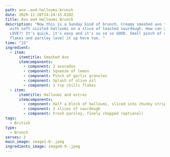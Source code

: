```yaml
---
path: avo--and-halloumi-brunch
date: 2020-11-28T14:24:15.610Z
title: Avo and Halloumi Brunch
description: "Now this is a Sunday kind of brunch. Creamy smashed avo topped
  with soft sizzled halloumi on a slice of toasted sourdough. How can you not
  LOVE?! It's quick, it's easy and it's so so so GOOD. Small pinch of chilli
  flakes and parsley level it up here too. "
time: "15"
ingredient:
  - item:
      itemtitle: Smashed Avo
      itemcomponents:
        - component: 2 avocados
        - component: Squeeze of lemon
        - component: Pinch of garlic granules
        - component: Splash of olive oil
        - component: 1 tsp chilli flakes
  - item:
      itemtitle: Halloumi and extras
      itemcomponents:
        - component: Half a block of halloumi, sliced into chunky strips
        - component: 3 slices of sourdough
        - component: Fresh parsley, finely chopped (optional)
tags:
  - British
type:
  - Brunch
serves: 3
main_image: image1-8-.jpeg
ingredients_image: image0-9-.jpeg
---
```

